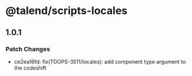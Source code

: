 # @talend/scripts-locales

## 1.0.1

### Patch Changes

- ce2ea16fd: fix(TDOPS-3511/locales): add component type argument to the codeshift
